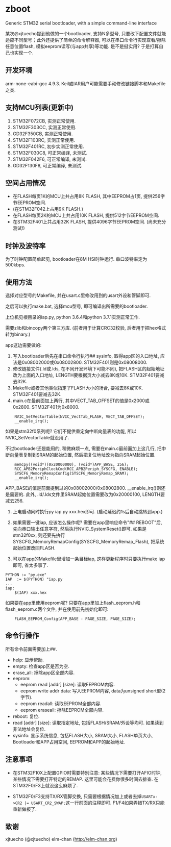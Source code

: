 # zboot
Generic STM32 serial bootloader, with a simple command-line interface

某次@xjtuecho提到他做的一个bootloader, 支持N多型号, 只要改下配置文件就能适应不同型号；此外还提供了简单的命令解释器, 可以在串口命令行实现查看/擦除任意位置flash, 模拟eeprom读写(与app共享)等功能. 是不是挺实用? 于是打算自己也实现一个.

## 开发环境

arm-none-eabi-gcc 4.9.3. Keil或IAR用户可能需要手动修改链接脚本和Makefile之类.

## 支持MCU列表(更新中)

1. STM32F072CB, 实测正常使用.
1. STM32F303CC, 实测正常使用.
1. GD32F350CB, 实测正常使用.
1. STM32F103RC, 实测正常使用.
1. STM32F401RC, 初步实测正常使用.
1. STM32F030C8, 可正常编译, 未测试.
1. STM32F042F6, 可正常编译, 未测试.
1. GD32F130F8, 可正常编译, 未测试.

## 空间占用情况

- 在FLASH每页1K的MCU上共占用8K FLASH, 其中EEPROM占1页, 提供256字节EEPROM空间.
- (在STM32F042上占用9K FLASH.)
- 在FLASH每页2K的MCU上共占用10K FLASH, 提供512字节EEPROM空间.
- 在STM32F401上共占用32K FLASH, 提供4096字节EEPROM空间. (尚未充分测试!)

## 时钟及波特率

为了时钟配置简单起见, bootloader在8M HSI时钟运行. 串口波特率定为500kbps.

## 使用方法

选择对应型号的Makefile, 并在usart.c里修改用到的usart外设和管脚即可. 

之后可以执行make.bat, 选择mcu型号, 即可编译出所需要的bootloader.

上位机见根目录的iap.py, python 3.6.4和python 3.7.1实测正常工作. 

需要zlib和bincopy两个第三方库. (前者用于计算CRC32校验, 后者用于把hex格式转为binary.)

app这边需要做的:

1. 写入bootloader后先在串口命令行执行## sysinfo, 取得app区的入口地址, 应该是0x08002000或0x08002800. STM32F401则是0x08008000.
1. 修改链接文件(.ld或.lds, 在不同开发环境下可能不同), 把FLASH区的起始地址改为上面的入口地址,  LENGTH要根据页大小减去8K或10K. STM32F401要减去32K.
1. Makefile或者其他类似指定了FLASH大小的场合, 要减去8K或10K. STM32F401要减去32K.
1. main.c在最前面加上两行, 其中VECT_TAB_OFFSET的值是0x2000或0x2800. STM32F401为0x8000.

```
    NVIC_SetVectorTable(NVIC_VectTab_FLASH, VECT_TAB_OFFSET);
    __enable_irq();
```

如果是stm32f0系列呢? 它们不提供重定向中断向量表的功能, 所以NVIC_SetVectorTable就没用了. 

不过bootloader还是能用的, 稍微麻烦一点, 需要在main.c最前面加上这几行, 把中断向量表复制到SRAM的起始位置,  然后把复位地址改为指向SRAM起始位置. 

```
    memcpy((void*)(0x20000000), (void*)APP_BASE, 256);
    RCC_APB2PeriphClockCmd(RCC_APB2Periph_SYSCFG, ENABLE);
    SYSCFG_MemoryRemapConfig(SYSCFG_MemoryRemap_SRAM);
    __enable_irq();
```    

APP_BASE的值是前面提到过的0x08002000/0x08002800. __enable_irq()则还是需要的. 此外, .ld/.lds文件里SRAM起始位置需要改为0x20000100, LENGTH要减去256.

1. 上电启动同时执行py iap.py xxx.hex即可. (启动延迟约1s后自动跳转到app.) 

1. 如果需要一键iap, 应该怎么操作呢? 需要在app里响应命令"## REBOOT"后, 先向串口输出任意字符, 然后执行NVIC_SystemReset()即可. 如果是stm32f0xx, 则还要先执行SYSCFG_MemoryRemapConfig(SYSCFG_MemoryRemap_Flash), 把系统起始位置改回FLASH. 

1. 可以在app的Makefile里增加一条目标iap, 这样更新程序时只要执行make iap即可, 省太多事了.

```
PYTHON := "py.exe"
IAP  := $(PYTHON) "iap.py
...
iap:
	$(IAP) xxx.hex
```

如果要在app里使用eeprom呢? 只要在app里加上flash_eeprom.h和flash_eeprom.c两个文件, 并在使用前先初始化即可:

```
    FLASH_EEPROM_Config(APP_BASE - PAGE_SIZE, PAGE_SIZE);
```
## 命令行操作

所有命令前面需要加上##.

- help: 显示帮助.
- empty: 检查app区是否为空.
- erase_all: 擦除app区全部内容.
- eeprom: 
    - eeprom read [addr] [size]: 读取EEPROM内容.
    - eeprom write addr data: 写入EEPROM内容, data为unsigned short型(2字节).
    - eeprom readall: 读取EEPROM全部内容.
    - eeprom eraseall: 擦除EEPROM全部内容.
- reboot: 复位.
- read [addr] [size]: 读取指定地址, 包括FLASH/SRAM/外设等均可. 如果读到非法地址会复位.
- sysinfo: 显示系统信息, 包括FLASH大小, SRAM大小, FLASH单页大小, Bootloader和APP占用空间, EEPROM和APP的起始地址.

## 注意事项

- 在STM32F10X上配置GPIO时需要特别注意: 某些情况下需要打开AFIO时钟, 某些情况下需要打开特定的REMAP. 这里可能会花费你很多时间去排查. 在STM32F0/F3上就没这么麻烦了.

- STM32F0/F3支持TX/RX管脚交换, 只需要根据情况加上或者去掉```USARTx->CR2 |= USART_CR2_SWAP;```这一行前面的注释即可. F1/F4如果弄错TX/RX只能重新做板了.




## 致谢

xjtuecho (@xjtuecho)
elm-chan (http://elm-chan.org)
